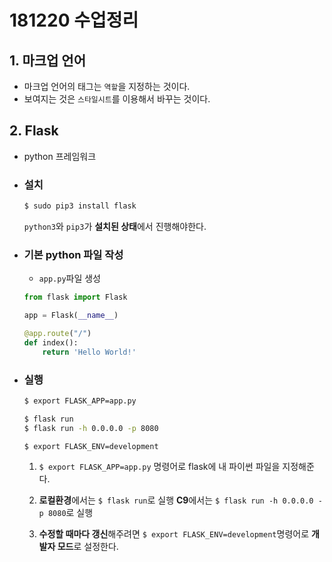# 181220 수업정리

## 1. 마크업 언어

* 마크업 언어의 태그는 `역할`을 지정하는 것이다.
* 보여지는 것은 `스타일시트`를 이용해서 바꾸는 것이다.



## 2. Flask

* python 프레임워크



- ### 설치

	```bash
	$ sudo pip3 install flask
	```
	
	`python3`와 `pip3`가 **설치된 상태**에서 진행해야한다.



* ### 기본 python 파일 작성

  * `app.py`파일 생성

  ```python
  from flask import Flask
  
  app = Flask(__name__)
  
  @app.route("/")
  def index():
      return 'Hello World!'
  ```



* ### 실행

  ```bash
  $ export FLASK_APP=app.py
  
  $ flask run
  $ flask run -h 0.0.0.0 -p 8080
  
  $ export FLASK_ENV=development
  ```

  1. `$ export FLASK_APP=app.py` 명령어로 flask에 내 파이썬 파일을 지정해준다.

  2. **로컬환경**에서는 `$ flask run`로 실행
     **C9**에서는 `$ flask run -h 0.0.0.0 -p 8080`로 실행

  3. **수정할 때마다 갱신**해주려면 `$ export FLASK_ENV=development`명령어로 **개발자 모드**로 설정한다.



